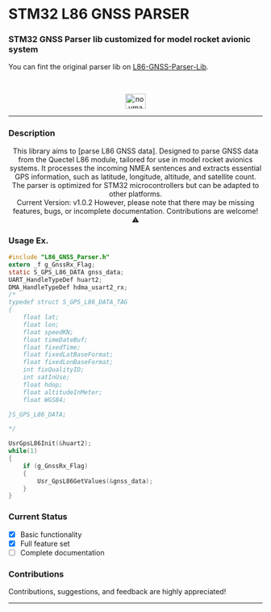 # STM32 L86 GNSS PARSER
### STM32 GNSS Parser lib customized for model rocket avionic system

You can fint the original parser lib on [L86-GNSS-Parser-Lib](https://github.com/noumanimpra/L86-GNSS-Parser-Lib/tree/main).

<br>
<div align="center">
    <p>
    <a href="https://www.linkedin.com/in/nouman-nteli-impraim/" target="blank"><img align="center" src="https://raw.githubusercontent.com/rahuldkjain/github-profile-readme-generator/master/src/images/icons/Social/linked-in-alt.svg" alt="nouman nteli impraim" height="30" width="40" /></a>
    </p>
</div>


---
### Description

<div align="center"> 
    <p>This library aims to [parse L86 GNSS data]. 
    Designed to parse GNSS data from the Quectel L86 module, tailored for use in model rocket avionics systems. It processes the incoming NMEA sentences and extracts essential GPS information, such as latitude, longitude, altitude, and satellite count. The parser is optimized for STM32 microcontrollers but can be adapted to other platforms.
    <br>
    Current Version: v1.0.2
    However, please note that there may be missing features, bugs, or incomplete documentation.
    Contributions are welcome! ⚠️
</div>

### Usage Ex.
```C
#include "L86_GNSS_Parser.h"
extern _f g_GnssRx_Flag;
static S_GPS_L86_DATA gnss_data;
UART_HandleTypeDef huart2;
DMA_HandleTypeDef hdma_usart2_rx;
/*
typedef struct S_GPS_L86_DATA_TAG
{
    float lat;
    float lon;
    float speedKN;
    float timeDateBuf;
    float fixedTime;
    float fixedLatBaseFormat;
    float fixedLonBaseFormat;
    int fixQualityID;
    int satInUse;
    float hdop;
    float altitudeInMeter;
    float WGS84;

}S_GPS_L86_DATA;

*/

UsrGpsL86Init(&huart2);
while(1)
{
    if (g_GnssRx_Flag)
    {
        Usr_GpsL86GetValues(&gnss_data);
    }
}

```

### Current Status
- [X] Basic functionality
- [X] Full feature set
- [ ] Complete documentation

### Contributions
Contributions, suggestions, and feedback are highly appreciated! 

---
